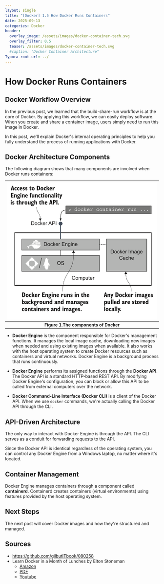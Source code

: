 ```yaml
---
layout: single
title: "[Docker] 1.5 How Docker Runs Containers" 
date: 2025-09-13
categories: Docker
header:
  overlay_image: /assets/images/docker-container-tech.svg
  overlay_filter: 0.5
  teaser: /assets/images/docker-container-tech.svg
  #caption: "Docker Container Architecture"
Typora-root-url: ../
---
```


# How Docker Runs Containers

## Docker Workflow Overview

In the previous post, we learned that the build-share-run workflow is at the core of Docker. By applying this workflow, we can easily deploy software. When you create and share a container image, users simply need to run this image in Docker.

In this post, we'll explain Docker's internal operating principles to help you fully understand the process of running applications with Docker.

## Docker Architecture Components

The following diagram shows that many components are involved when Docker runs containers:

| ![1.5_1](/images/$(filename)/1.5_1.png) |
| :----------------------------------------------------------: |
| **Figure 1.The components of Docker** |

- **Docker Engine** is the component responsible for Docker's management functions. It manages the local image cache, downloading new images when needed and using existing images when available. It also works with the host operating system to create Docker resources such as containers and virtual networks. Docker Engine is a background process that runs continuously.

- **Docker Engine** performs its assigned functions through the **Docker API**. The Docker API is a standard HTTP-based REST API. By modifying Docker Engine's configuration, you can block or allow this API to be called from external computers over the network.

- **Docker Command-Line Interface (Docker CLI)** is a client of the Docker API. When we use `docker` commands, we're actually calling the Docker API through the CLI.

## API-Driven Architecture

The only way to interact with Docker Engine is through the API. The CLI serves as a conduit for forwarding requests to the API.

Since the Docker API is identical regardless of the operating system, you can control any Docker Engine from a Windows laptop, no matter where it's located.

## Container Management

Docker Engine manages containers through a component called **containerd**. Containerd creates containers (virtual environments) using features provided by the host operating system.

## Next Steps

The next post will cover Docker images and how they're structured and managed.

## Sources

- https://github.com/gilbutITbook/080258
- Learn Docker in a Month of Lunches by Elton Stoneman
  - [Amazon](https://www.amazon.com/-/ko/Elton-Stoneman/e/B0759TFV4F/ref=dp_byline_cont_book_1)
  - [PDF](https://pdfcoffee.com/learn-docker-month-lunches-4-pdf-free.html)
  - [Youtube](https://www.youtube.com/@EltonStoneman/playlists)